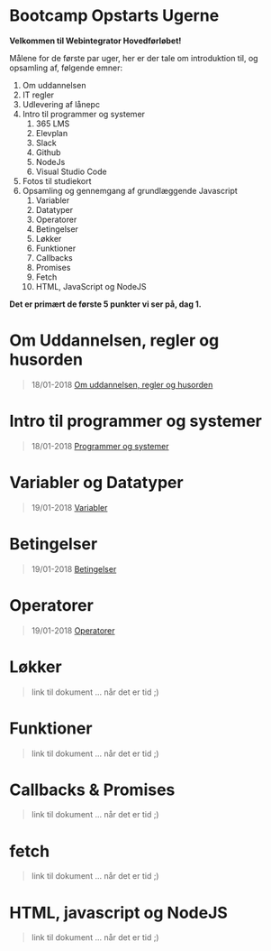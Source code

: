 # Bootcamp Opstarts Ugerne
**Velkommen til Webintegrator Hovedførløbet!**

Målene for de første par uger, her er der tale om introduktion til, og opsamling af, følgende emner:
1. Om uddannelsen 
1. IT regler
1. Udlevering af lånepc
1. Intro til programmer og systemer
   1. 365 LMS
   1. Elevplan
   1. Slack
   1. Github
   1. NodeJs
   1. Visual Studio Code
1. Fotos til studiekort
1. Opsamling og gennemgang af grundlæggende Javascript 
   1. Variabler
   1. Datatyper
   1. Operatorer
   1. Betingelser
   1. Løkker
   1. Funktioner
   1. Callbacks
   1. Promises
   1. Fetch
   1. HTML, JavaScript og NodeJS

**Det er primært de første 5 punkter vi ser på, dag 1.**

# Om Uddannelsen, regler og husorden
>18/01-2018 [Om uddannelsen, regler og husorden](./regler-og-husorden.md)


# Intro til programmer og systemer 
>18/01-2018 [Programmer og systemer](./programmer-og-systemer.md)


# Variabler og Datatyper 
>19/01-2018 [Variabler](./variabler.md)


# Betingelser 
>19/01-2018 [Betingelser](./conditions.md)


# Operatorer 
>19/01-2018 [Operatorer](./operatorer.md)


# Løkker 
>link til dokument ... når det er tid ;) 


# Funktioner 
>link til dokument ... når det er tid ;) 


# Callbacks & Promises
>link til dokument ... når det er tid ;) 


# fetch 
>link til dokument ... når det er tid ;) 


# HTML, javascript og NodeJS
>link til dokument ... når det er tid ;) 